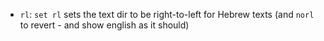 - `rl`: `set rl` sets the text dir to be right-to-left for Hebrew texts (and `norl` to revert - and show english as it should)